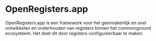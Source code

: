 # OpenRegisters.app

OpenRegisters.app is een framework voor het gemmakenlijk en snel ontwikkelen en onderhouden van registers binnen het commonground ecosysteem. Het doet dit door registers configureerbaar te maken.

